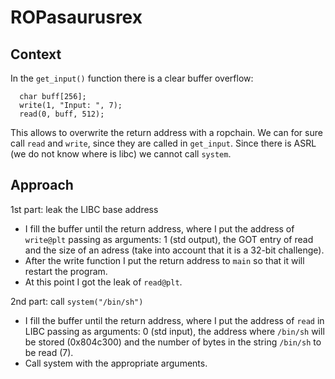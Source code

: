 # ROPasaurusrex

## Context
In the `get_input()` function there is a clear buffer overflow:
```{c}
  char buff[256]; 
  write(1, "Input: ", 7);
  read(0, buff, 512);
```
This allows to overwrite the return address with a ropchain.
We can for sure call `read` and `write`, since they are called in `get_input`.
Since there is ASRL (we do not know where is libc) we cannot call `system`.

## Approach
1st part: leak the LIBC base address
- I fill the buffer until the return address, where I put the address of `write@plt` passing as arguments: 1 (std output), the GOT entry of read and the size of an adress (take into account that it is a 32-bit challenge).
- After the write function I put the return address to `main` so that it will restart the program.
- At this point I got the leak of `read@plt`.

2nd part: call `system("/bin/sh")`
- I fill the buffer until the return address, where I put the address of `read` in LIBC passing as arguments: 0 (std input), the address where `/bin/sh` will be stored (0x804c300) and the number of bytes in the string `/bin/sh` to be read (7).
- Call system with the appropriate arguments.
